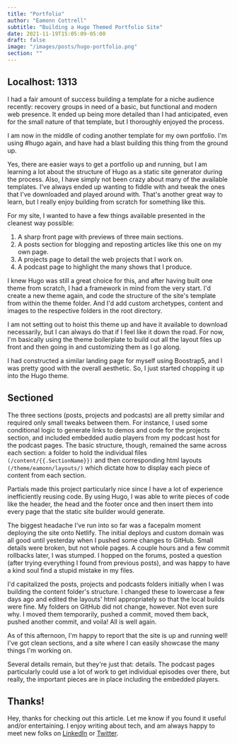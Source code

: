 ```yaml
---
title: "Portfolio"
author: "Eamonn Cottrell"
subtitle: "Building a Hugo Themed Portfolio Site"
date: 2021-11-19T15:05:09-05:00
draft: false
image: "/images/posts/hugo-portfolio.png"
section: ""
---
```

## Localhost: 1313

I had a fair amount of success building a template for a niche audience recently: recovery groups in need of a basic, but functional and modern web presence. It ended up being more detailed than I had anticipated, even for the small nature of that template, but I thoroughly enjoyed the process.

I am now in the middle of coding another template for my own portfolio. I'm using #hugo again, and have had a blast building this thing from the ground up.

Yes, there are easier ways to get a portfolio up and running, but I am learning a lot about the structure of Hugo as a static site generator during the process. Also, I have simply not been crazy about many of the available templates. I've always ended up wanting to fiddle with and tweak the ones that I've downloaded and played around with. That's another great way to learn, but I really enjoy building from scratch for something like this.

For my site, I wanted to have a few things available presented in the cleanest way possible:

1. A sharp front page with previews of three main sections.
1. A posts section for blogging and reposting articles like this one on my own page.
1. A projects page to detail the web projects that I work on.
1. A podcast page to highlight the many shows that I produce.

I knew Hugo was still a great choice for this, and after having built one theme from scratch, I had a framework in mind from the very start. I'd create a new theme again, and code the structure of the site's template from within the theme folder. And I'd add custom archetypes, content and images to the respective folders in the root directory.

I am not setting out to hoist this theme up and have it available to download necessarily, but I can always do that if I feel like it down the road. For now, I'm basically using the theme boilerplate to build out all the layout files up front and then going in and customizing them as I go along.

I had constructed a similar landing page for myself using Boostrap5, and I was pretty good with the overall aesthetic. So, I just started chopping it up into the Hugo theme. 

## Sectioned

The three sections (posts, projects and podcasts) are all pretty similar and required only small tweaks between them. For instance, I used some conditional logic to generate links to demos and code for the projects section, and included embedded audio players from my podcast host for the podcast pages. The basic structure, though, remained the same across each section: a folder to hold the individual files ```(/content/{{.SectionName}})``` and then corresponding html layouts ```(/theme/eamonn/layouts/)``` which dictate how to display each piece of content from each section.

Partials made this project particularly nice since I have a lot of experience inefficiently reusing code. By using Hugo, I was able to write pieces of code like the header, the head and the footer once and then insert them into every page that the static site builder would generate.

The biggest headache I've run into so far was a facepalm moment deploying the site onto Netlify. The initial deploys and custom domain was all good until yesterday when I pushed some changes to GitHub. Small details were broken, but not whole pages. A couple hours and a few commit rollbacks later, I was stumped. I hopped on the forums, posted a question (after trying everything I found from previous posts), and was happy to have a kind soul find a stupid mistake in my files.

I'd capitalized the posts, projects and podcasts folders initially when I was building the content folder's structure. I changed these to lowercase a few days ago and edited the layouts' html appropriately so that the local builds were fine. My folders on GitHub did not change, however. Not even sure why. I moved them temporarily, pushed a commit, moved them back, pushed another commit, and voila! All is well again.

As of this afternoon, I'm happy to report that the site is up and running well! I've got clean sections, and a site where I can easily showcase the many things I'm working on.

Several details remain, but they're just that: details. The podcast pages particularly could use a lot of work to get individual episodes over there, but really, the important pieces are in place including the embedded players.

## Thanks!

Hey, thanks for checking out this article. Let me know if you found it useful and/or entertaining. I enjoy writing about tech, and am always happy to meet new folks on [LinkedIn](https://linkedin.com/in/EamonnCottrell) or [Twitter](https://twitter.com/EamonnCottrell).